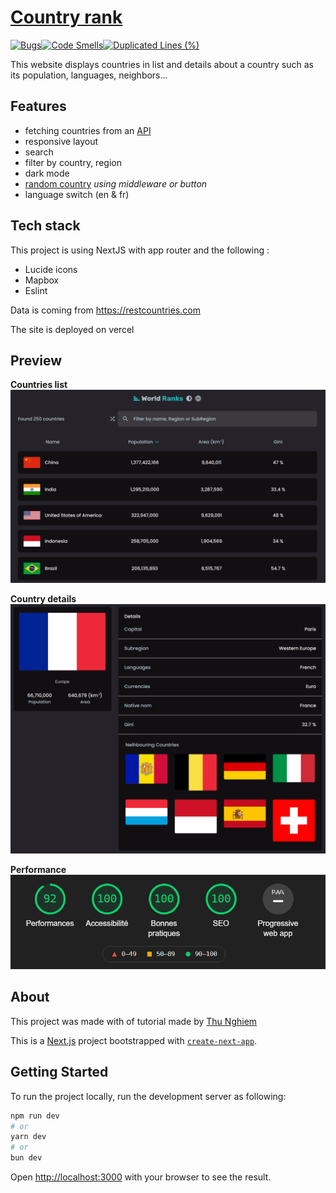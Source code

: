 # [Country rank](https://country-rank.bastiendmt.vercel.app/)

[![Bugs](https://sonarcloud.io/api/project_badges/measure?project=bastiendmt_country-rank&metric=bugs)](https://sonarcloud.io/summary/new_code?id=bastiendmt_country-rank)[![Code Smells](https://sonarcloud.io/api/project_badges/measure?project=bastiendmt_country-rank&metric=code_smells)](https://sonarcloud.io/summary/new_code?id=bastiendmt_country-rank)[![Duplicated Lines (%)](https://sonarcloud.io/api/project_badges/measure?project=bastiendmt_country-rank&metric=duplicated_lines_density)](https://sonarcloud.io/summary/new_code?id=bastiendmt_country-rank)

This website displays countries in list and details about a country such as its population, languages, neighbors...

## Features

- fetching countries from an [API](https://restcountries.com)
- responsive layout
- search
- filter by country, region
- dark mode
- [random country](https://country-rank.bastiendmt.vercel.app/country/random) _using middleware or button_
- language switch (en & fr)

## Tech stack

This project is using NextJS with app router and the following :

- Lucide icons
- Mapbox
- Eslint

Data is coming from https://restcountries.com

The site is deployed on vercel

## Preview

**Countries list**
![Countries list](/preview/list.png)

**Country details**
![Country detail](/preview/country-info.png)

**Performance**
![Performance](/preview/performances.png)

## About

This project was made with of tutorial made by [Thu Nghiem](https://github.com/nghiemthu)

This is a [Next.js](https://nextjs.org/) project bootstrapped with [`create-next-app`](https://github.com/vercel/next.js/tree/canary/packages/create-next-app).

## Getting Started

To run the project locally, run the development server as following:

```bash
npm run dev
# or
yarn dev
# or
bun dev
```

Open [http://localhost:3000](http://localhost:3000) with your browser to see the result.
